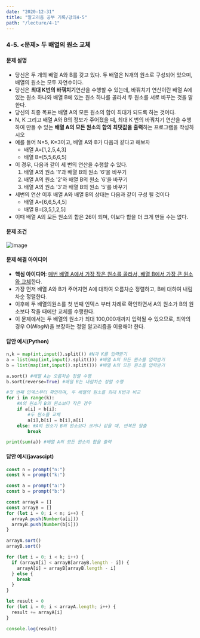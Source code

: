 ```yaml
---
date: "2020-12-31"
title: "알고리즘 공부 기록/강의4-5"
path: "/lecture/4-1"
---
```


### 4-5. <문제> 두 배열의 원소 교체

#### 문제 설명

  - 당신은 두 개의 배열 A와 B를 갖고 있다. 두 배열은 N개의 원소로 구성되어 있으며, 배열의 원소는 모두 자연수이다.
  - 당신은 **최대 K번의 바꿔치기**연산을 수행할 수 있는데, 바꿔치기 연산이란 배열 A에 있는 원소 하나와 배열 B에 있는 원소 하나를 골라서 두 원소를 서로 바꾸는 것을 말한다.
  - 당신의 최종 목표는 배열 A의 모든 원소의 합이 최대가 되도록 하는 것이다.
  - N, K 그리고 배열 A와 B의 정보가 주어졌을 때, 최대 K 번의 바꿔치기 연산을 수행하여 만들 수 있는 **배열 A의 모든 원소의 합의 최댓값을 출력**하는 프로그램을 작성하시오
  - 예를 들어 N=5, K=3이고, 배열 A와 B가 다음과 같다고 해보자
    - 배열 A=[1,2,5,4,3]
    - 배열 B=[5,5,6,6,5]
  - 이 경우, 다음과 같이 세 번의 연산을 수행할 수 있다.
    1. 배열 A의 원소 '1'과 배열 B의 원소 '6'을 바꾸기
    1. 배열 A의 원소 '2'와 배열 B의 원소 '6'을 바꾸기
    1. 배열 A의 원소 '3'과 배열 B의 원소 '5'를 바꾸기
  - 세번의 연산 이후 배열 A와 배열 B의 상태는 다음과 같이 구성 될 것이다
    - 배열 A=[6,6,5,4,5]
    - 배열 B=[3,5,1,2,5]
  - 이때 배열 A의 모든 원소의 합은 26이 되며, 이보다 합을 더 크게 만들 수는 없다.

#### 문제 조건
  ![image](https://user-images.githubusercontent.com/71132893/103402019-9dcf9b80-4b8e-11eb-98c5-3b3db3f6d8fb.png)

#### 문제 해결 아이디어

  - **핵심 아이디어**: <u>매번 배열 A에서 가장 작은 원소를 골라서, 배열 B에서 가장 큰 원소와 교체</u>한다.
  - 가장 먼저 배열 A와 B가 주어지면 A에 대하여 오름차순 정렬하고, B에 대하여 내림차순 정렬한다.
  - 이후에 두 배열의원소를 첫 번째 인덱스 부터 차례로 확인하면서 A의 원소가 B의 원소보다 작을 때에만 교체를 수행한다.
  - 이 문제에서는 두 배열의 원소가 최대 100,000개까지 입력될 수 있으므로, 최악의 경우 O(_NlogN_)을 보장하는 정렬 알고리즘을 이용해야 한다.

#### 답안 예시(Python)

```python
n,k = map(int,input().split()) #N과 K를 입력받기
a = list(map(int,input().split())) #배열 A의 모든 원소를 입력받기
b = list(map(int,input().split())) #배열 A의 모든 원소를 입력받기

a.sort() #배열 A는 오름차순 정렬 수행
b.sort(reverse=True) #배열 B는 내림차순 정렬 수행

#첫 번째 인덱스부터 확인하며, 두 배열의 원소를 최대 K번과 비교
for i in range(k):
    #A의 원소가 B의 원소보다 작은 경우
    if a[i] < b[i]:
        #두 원소를 교체
        a[i],b[i] = b[i],a[i]
    else: #A의 원소가 B의 원소보다 크거나 같을 때, 반복문 탈출
        break

print(sum(a)) #배열 A의 모든 원소의 합을 출력
```

#### 답안 예시(javascipt)

```js
const n = prompt("n:")
const k = prompt("k:")

const a = prompt("a:")
const b = prompt("b:")

const arrayA = []
const arrayB = []
for (let i = 0; i < n; i++) {
  arrayA.push(Number(a[i]))
  arrayB.push(Number(b[i]))
}

arrayA.sort()
arrayB.sort()

for (let i = 0; i < k; i++) {
  if (arrayA[i] < arrayB[arrayB.length - i]) {
    arrayA[i] = arrayB[arrayB.length - i]
  } else {
    break
  }
}

let result = 0
for (let i = 0; i < arrayA.length; i++) {
  result += arrayA[i]
}

console.log(result)
```
